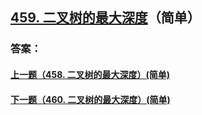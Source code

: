 ## [459. 二叉树的最大深度](https://leetcode-cn.com/problems/merge-two-sorted-lists/)（简单）





### 答案：



#### [上一题（458. 二叉树的最大深度）(简单)](https://github.com/sdwwld/leetCode/blob/master/src/main/java/com/wld/java/leetcode/leetCode0458.md)

#### [下一题（460. 二叉树的最大深度）(简单)](https://github.com/sdwwld/leetCode/blob/master/src/main/java/com/wld/java/leetcode/leetCode0460.md)